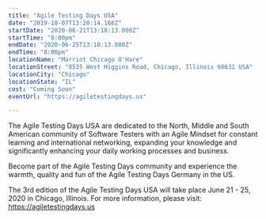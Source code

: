 ```yaml
---
title: "Agile Testing Days USA"
date: "2019-10-07T13:20:14.166Z"
startDate: "2020-06-21T13:18:13.000Z"
startTime: "8:00pm"
endDate: "2020-06-25T13:18:13.000Z"
endTime: "8:00pm"
locationName: "Marriot Chicago O'Hare"
locationStreet: "8535 West Higgins Road, Chicago, Illinois 60631 USA"
locationCity: "Chicago"
locationState: "IL"
cost: "Coming Soon"
eventUrl: "https://agiletestingdays.us"

---
```


The Agile Testing Days USA are dedicated to the North, Middle and South American community of Software Testers with an Agile Mindset for constant learning and international networking, expanding your knowledge and significantly enhancing your daily working processes and business.

Become part of the Agile Testing Days community and experience the warmth, quality and fun of the Agile Testing Days Germany in the US.

The 3rd edition of the Agile Testing Days USA will take place June 21 - 25, 2020 in Chicago, Illinois.
For more information, please visit: https://agiletestingdays.us

